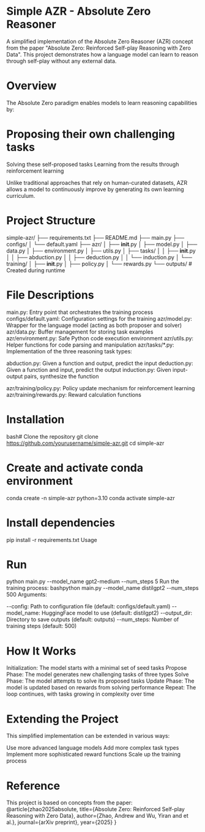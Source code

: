 # Simple AZR - Absolute Zero Reasoner
A simplified implementation of the Absolute Zero Reasoner (AZR) concept from the paper "Absolute Zero: Reinforced Self-play Reasoning with Zero Data". This project demonstrates how a language model can learn to reason through self-play without any external data.
# Overview
The Absolute Zero paradigm enables models to learn reasoning capabilities by:

# Proposing their own challenging tasks
Solving these self-proposed tasks
Learning from the results through reinforcement learning

Unlike traditional approaches that rely on human-curated datasets, AZR allows a model to continuously improve by generating its own learning curriculum.

# Project Structure
simple-azr/
├── requirements.txt
├── README.md
├── main.py
├── configs/
│   └── default.yaml
├── azr/
│   ├── __init__.py
│   ├── model.py
│   ├── data.py
│   ├── environment.py
│   ├── utils.py
│   ├── tasks/
│   │   ├── __init__.py
│   │   ├── abduction.py
│   │   ├── deduction.py
│   │   └── induction.py
│   └── training/
│       ├── __init__.py
│       ├── policy.py
│       └── rewards.py
└── outputs/  # Created during runtime

# File Descriptions

main.py: Entry point that orchestrates the training process
configs/default.yaml: Configuration settings for the training
azr/model.py: Wrapper for the language model (acting as both proposer and solver)
azr/data.py: Buffer management for storing task examples
azr/environment.py: Safe Python code execution environment
azr/utils.py: Helper functions for code parsing and manipulation
azr/tasks/*.py: Implementation of the three reasoning task types:

abduction.py: Given a function and output, predict the input
deduction.py: Given a function and input, predict the output
induction.py: Given input-output pairs, synthesize the function


azr/training/policy.py: Policy update mechanism for reinforcement learning
azr/training/rewards.py: Reward calculation functions

# Installation
bash# Clone the repository
git clone https://github.com/yourusername/simple-azr.git
cd simple-azr

# Create and activate conda environment
conda create -n simple-azr python=3.10
conda activate simple-azr

# Install dependencies
pip install -r requirements.txt
Usage
# Run
python main.py --model_name gpt2-medium --num_steps 5
Run the training process:
bashpython main.py --model_name distilgpt2 --num_steps 500
Arguments:

--config: Path to configuration file (default: configs/default.yaml)
--model_name: HuggingFace model to use (default: distilgpt2)
--output_dir: Directory to save outputs (default: outputs)
--num_steps: Number of training steps (default: 500)

# How It Works

Initialization: The model starts with a minimal set of seed tasks
Propose Phase: The model generates new challenging tasks of three types
Solve Phase: The model attempts to solve its proposed tasks
Update Phase: The model is updated based on rewards from solving performance
Repeat: The loop continues, with tasks growing in complexity over time

# Extending the Project
This simplified implementation can be extended in various ways:

Use more advanced language models
Add more complex task types
Implement more sophisticated reward functions
Scale up the training process

# Reference
This project is based on concepts from the paper:
@article{zhao2025absolute,
  title={Absolute Zero: Reinforced Self-play Reasoning with Zero Data},
  author={Zhao, Andrew and Wu, Yiran and et al.},
  journal={arXiv preprint},
  year={2025}
}